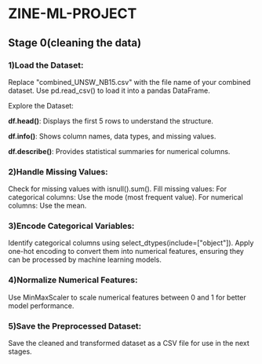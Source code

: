 # ZINE-ML-PROJECT

## Stage 0(cleaning the data)

### 1)Load the Dataset:

Replace "combined_UNSW_NB15.csv" with the file name of your combined dataset.
Use pd.read_csv() to load it into a pandas DataFrame.

Explore the Dataset:

**df.head()**: Displays the first 5 rows to understand the structure.

**df.info()**: Shows column names, data types, and missing values.

**df.describe()**: Provides statistical summaries for numerical columns.

### 2)Handle Missing Values:

Check for missing values with isnull().sum().
Fill missing values:
For categorical columns: Use the mode (most frequent value).
For numerical columns: Use the mean.

### 3)Encode Categorical Variables:

Identify categorical columns using select_dtypes(include=["object"]).
Apply one-hot encoding to convert them into numerical features, ensuring they can be processed by machine learning models.

### 4)Normalize Numerical Features:

Use MinMaxScaler to scale numerical features between 0 and 1 for better model performance.

### 5)Save the Preprocessed Dataset:

Save the cleaned and transformed dataset as a CSV file for use in the next stages.
